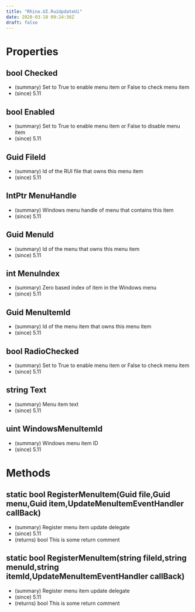 ```yaml
---
title: "Rhino.UI.RuiUpdateUi"
date: 2020-03-10 09:24:56Z
draft: false
---
```


# Properties
## bool Checked
- (summary) Set to True to enable menu item or False to check menu item
- (since) 5.11
## bool Enabled
- (summary) Set to True to enable menu item or False to disable menu item
- (since) 5.11
## Guid FileId
- (summary) Id of the RUI file that owns this menu item
- (since) 5.11
## IntPtr MenuHandle
- (summary) Windows menu handle of menu that contains this item
- (since) 5.11
## Guid MenuId
- (summary) Id of the menu that owns this menu item
- (since) 5.11
## int MenuIndex
- (summary) Zero based index of item in the Windows menu
- (since) 5.11
## Guid MenuItemId
- (summary) Id of the menu item that owns this menu item
- (since) 5.11
## bool RadioChecked
- (summary) Set to True to enable menu item or False to check menu item
- (since) 5.11
## string Text
- (summary) Menu item text
- (since) 5.11
## uint WindowsMenuItemId
- (summary) Windows menu item ID
- (since) 5.11
# Methods
## static bool RegisterMenuItem(Guid file,Guid menu,Guid item,UpdateMenuItemEventHandler callBack)
- (summary) Register menu item update delegate
- (since) 5.11
- (returns) bool This is some return comment
## static bool RegisterMenuItem(string fileId,string menuId,string itemId,UpdateMenuItemEventHandler callBack)
- (summary) Register menu item update delegate
- (since) 5.11
- (returns) bool This is some return comment
